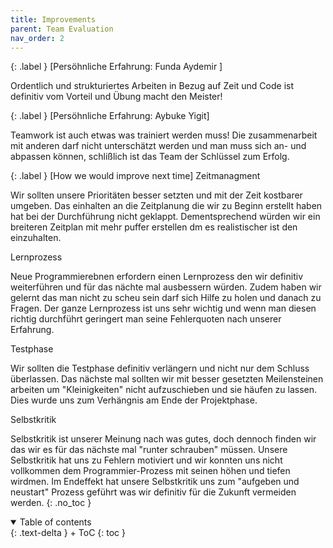 ```yaml
---
title: Improvements
parent: Team Evaluation
nav_order: 2
---
```


{: .label }
[Persöhnliche Erfahrung: Funda Aydemir ]

Ordentlich und strukturiertes Arbeiten in Bezug auf Zeit und Code ist definitiv vom Vorteil und Übung macht den Meister!

{: .label }
[Persöhnliche Erfahrung: Aybuke Yigit]

Teamwork ist auch etwas was trainiert werden muss!
Die zusammenarbeit mit anderen darf nicht unterschätzt werden und man muss sich an- und abpassen können, schlißlich ist das Team der Schlüssel zum Erfolg. 

{: .label }
[How we would improve next time]
Zeitmanagment 

Wir sollten unsere Prioritäten besser setzten und mit der Zeit kostbarer umgeben. 
Das einhalten an die Zeitplanung die wir zu Beginn erstellt haben hat bei der Durchführung nicht geklappt.
Dementsprechend würden wir ein breiteren Zeitplan mit mehr puffer erstellen dm es realistischer ist den einzuhalten. 

Lernprozess

Neue Programmierebnen erfordern einen Lernprozess den wir definitiv weiterführen und für das nächte mal ausbessern würden.
Zudem haben wir gelernt das man nicht zu scheu sein darf sich Hilfe zu holen und danach zu Fragen. 
Der ganze Lernprozess ist uns sehr wichtig und wenn man diesen richtig durchführt geringert man seine Fehlerquoten nach unserer Erfahrung. 

Testphase

Wir sollten die Testphase definitiv verlängern und nicht nur dem Schluss überlassen.
Das nächste mal sollten wir mit besser gesetzten Meilensteinen arbeiten um "Kleinigkeiten" nicht aufzuschieben und sie häufen zu lassen. 
Dies wurde uns zum Verhängnis am Ende der Projektphase.


Selbstkritik

Selbstkritik ist unserer Meinung nach was gutes, doch dennoch finden wir das wir es für das nächste mal "runter schrauben" müssen. 
Unsere Selbstkritik hat uns zu Fehlern motiviert und wir konnten uns nicht vollkommen dem Programmier-Prozess mit seinen höhen und tiefen wirdmen. 
Im Endeffekt hat unsere Selbstkritik uns zum "aufgeben und neustart" Prozess geführt was wir definitiv für die Zukunft vermeiden werden. 
{: .no_toc }

<details open markdown="block">
{: .text-delta }
<summary>Table of contents</summary>
+ ToC
{: toc }
</details>
